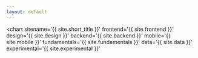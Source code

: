 ```yaml
---
layout: default
---
```


<chart sitename='{{ site.short_title }}'
       frontend='{{ site.frontend }}'
       design='{{ site.design }}'
       backend='{{ site.backend }}'
       mobile='{{ site.mobile }}'
       fundamentals='{{ site.fundamentals }}'
       data='{{ site.data }}'
       experimental='{{ site.experimental }}'
></chart>

